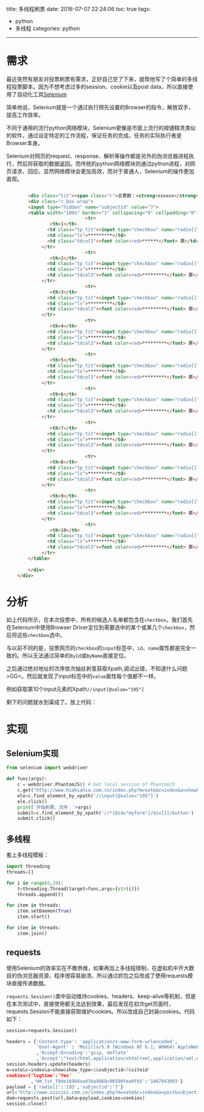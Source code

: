 title: 多线程刷票
date: 2016-07-07 22:24:06
toc: true
tags:
- python
- 多线程
categories: python
---

# 需求 #

最近突然有朋友对投票刷票有需求，正好自己空了下来，就帮他写了个简单的多线程投票脚本。因为不想考虑过多的session、cookie以及post data，所以直接使用了自动化工具[Selenium](http://peihao.space/2016/02/27/selenium/)


简单地说，Selenium就是一个通过执行预先设置的Browser的指令，解放双手，提高工作效率。


不同于通用的流行python网络模块，Selenium更像是市面上流行的按键精灵类似的软件，通过设定特定的工作流程，保证任务的完成。任务的实际执行者是Browser本身。

Selenium对网页的request、response、解析等操作都是另外的伪浏览器进程执行，然后将获取的数据返回。而传统的python网络模块则通过python进程，对网页请求、回应。显然网络模块会更加高效，而对于普通人，Selenium的操作更加直观。

<!--more-->

```html

    	<div class="tit"><span class="r">总票数：<strong>xxxxxx</strong></span><h5>标题: 201x年x月份优秀论文评选投票</h5></div>
        <div class="c_box wrap">
		<input type="hidden" name="subjectid" value="7">
        <table width="100%" border="1" cellspacing="0" cellpadding="0" class="tp">
       	       	             <tr>
             	<th>1</th>
               <td class="tp_tit"><input type="checkbox" name="radio[]" id="radio" value="186"  /></td>
               <td class="ls">*********</td>
               <td class="tdcol3"><font color=red>******</font> 票</td>
             </tr>
               	             <tr>
             	<th>2</th>
               <td class="tp_tit"><input type="checkbox" name="radio[]" id="radio" value="187"  /></td>
               <td class="ls">*********</td>
               <td class="tdcol3"><font color=red>*********</font> 票</td>
             </tr>
               	             <tr>
             	<th>3</th>
               <td class="tp_tit"><input type="checkbox" name="radio[]" id="radio" value="188"  /></td>
               <td class="ls">*********</td>
               <td class="tdcol3"><font color=red>*********</font> 票</td>
             </tr>
               	             <tr>
             	<th>4</th>
               <td class="tp_tit"><input type="checkbox" name="radio[]" id="radio" value="189"  /></td>
               <td class="ls">*********</td>
               <td class="tdcol3"><font color=red>*********</font> 票</td>
             </tr>
               	             <tr>
             	<th>5</th>
               <td class="tp_tit"><input type="checkbox" name="radio[]" id="radio" value="190"  /></td>
               <td class="ls">*********</td>
               <td class="tdcol3"><font color=red>*********</font> 票</td>
             </tr>
               	             <tr>
             	<th>6</th>
               <td class="tp_tit"><input type="checkbox" name="radio[]" id="radio" value="191"  /></td>
               <td class="ls">*********</td>
               <td class="tdcol3"><font color=red>*********</font> 票</td>
             </tr>
               	             <tr>
             	<th>7</th>
               <td class="tp_tit"><input type="checkbox" name="radio[]" id="radio" value="192"  /></td>
               <td class="ls">*********</td>
               <td class="tdcol3"><font color=red>*********</font> 票</td>
             </tr>
               	             <tr>
             	<th>8</th>
               <td class="tp_tit"><input type="checkbox" name="radio[]" id="radio" value="193"  /></td>
               <td class="ls">*********</td>
               <td class="tdcol3"><font color=red>*********</font> 票</td>
             </tr>
               	             <tr>
             	<th>9</th>
               <td class="tp_tit"><input type="checkbox" name="radio[]" id="radio" value="194"  /></td>
               <td class="ls">*********</td>
               <td class="tdcol3"><font color=red>*********</font> 票</td>
             </tr>
               	             <tr>
             	<th>10</th>
               <td class="tp_tit"><input type="checkbox" name="radio[]" id="radio" value="195"  /></td>
               <td class="ls">*********</td>
               <td class="tdcol3"><font color=red>*********</font> 票</td>
             </tr>
        </table>
        
        </div>
    </div>
```


# 分析 #

如上代码所示，在本次投票中，所有的候选人名单都包含在`checkbox`。我们首先在Selenium中使用Browser Driver定位到需要选中的某个或某几个`checkbox`，然后将这些`checkbox`选中。

与以前不同的是，投票网页的`checkbox`的`input`标签中，`id`、`name`属性都是完全一致的。所以无法通过简单的`ById`或`ByName`直接定位。

之后通过绝对地址的次序依次抽丝剥茧获取Xpath,调试出错，不知道什么问题>GG<。然后就发现了input标签中的`value`属性每个值都不一样。

例如获取第10个input元素的Xpath`//input[@value="195"]`


剩下的问题就水到渠成了。放上代码：

# 实现 #

## Selenium实现 ##

```python
from selenium import webdriver

def func(args):
    c = webdriver.PhantomJS() # Get local session of PhantomJS
    c.get("http://www.hiahiahia.com.cn/index.php?m=vote&c=index&a=show&show_type=1&subjectid=7&siteid") # Load page
    ele=c.find_element_by_xpath('//input[@value="195"]')
    ele.click()
    print('开始刷票，次序：'+args)
    submit=c.find_element_by_xpath('//*[@id="myform"]/div[2]/button')
    submit.click()
```

## 多线程 ##

套上多线程模板：


```python
import threading
threads=[]

for i in range(0,20):
    t=threading.Thread(target=func,args={str(i)})
    threads.append(t)

for item in threads:
    item.setDaemon(True)
    item.start()

for item in threads:
    item.join()
```

## requests ##

使用Selenium的效率实在不敢恭维，如果再加上多线程限制，在虚拟机中开大数目的伪浏览器资源，程序很容易崩溃。所以通过抓包之后改成了使用requests模块直接传递数据。


`requests.Session()`类中自动维持cookies、headers、keep-alive等机制，但是在本次测试中，直接使用都无法达到效果，最后发现在初次get页面时，requests.Session不能直接获取维护cookies。所以改成自己封装cookies。代码如下：


```python
session=requests.Session()

headers = {'Content-type': 'application/x-www-form-urlencoded',
           'User-Agent' : 'Mozilla/5.0 (Windows NT 6.1; WOW64) AppleWebKit/537.36 (KHTML, like Gecko) Chrome/48.0.2564.116 UBrowser/5.6.14087.9 Safari/537.36'
           ,'Accept-Encoding':'gzip, deflate'
           ,'Accept':"text/html,application/xhtml+xml,application/xml;q=0.9,image/webp,*/*;q=0.8"}
session.headers.update(headers)
m=vote&c=index&a=show&show_type=1&subjectid=7&siteid'
cookies={'logtime':'Yes'
         ,'Hm_lvt_f8de16968aad3ba4868c06590fea9fb5':'1467943093'}
payload = {'radio[]':'193','subjectid':'7'}
url='http://www.zzzzzzz.com.cn/index.php?m=vote&c=index&a=post&subjectid=7&siteid'
dom=requests.post(url,data=payload,cookies=cookies)
session.close()
```
